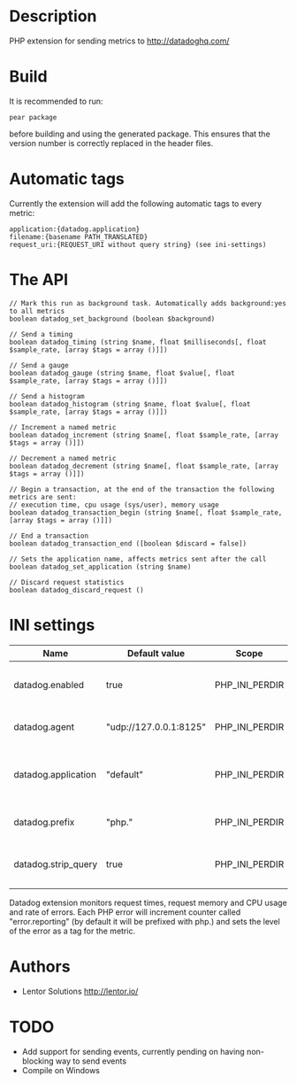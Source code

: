 Description
===========

PHP extension for sending metrics to http://datadoghq.com/

Build
=====

It is recommended to run:

    pear package
    
before building and using the generated package. This ensures that the version number is correctly replaced in the header files.


Automatic tags
==============

Currently the extension will add the following automatic tags to every metric:

    application:{datadog.application}
    filename:{basename PATH_TRANSLATED}
    request_uri:{REQUEST_URI without query string} (see ini-settings)

The API
=======

    // Mark this run as background task. Automatically adds background:yes to all metrics
    boolean datadog_set_background (boolean $background)

    // Send a timing
    boolean datadog_timing (string $name, float $milliseconds[, float $sample_rate, [array $tags = array ()]])

    // Send a gauge
    boolean datadog_gauge (string $name, float $value[, float $sample_rate, [array $tags = array ()]])

    // Send a histogram
    boolean datadog_histogram (string $name, float $value[, float $sample_rate, [array $tags = array ()]])

    // Increment a named metric
    boolean datadog_increment (string $name[, float $sample_rate, [array $tags = array ()]])

    // Decrement a named metric
    boolean datadog_decrement (string $name[, float $sample_rate, [array $tags = array ()]])

    // Begin a transaction, at the end of the transaction the following metrics are sent:
    // execution time, cpu usage (sys/user), memory usage
    boolean datadog_transaction_begin (string $name[, float $sample_rate, [array $tags = array ()]])

    // End a transaction
    boolean datadog_transaction_end ([boolean $discard = false])

    // Sets the application name, affects metrics sent after the call
    boolean datadog_set_application (string $name)

    // Discard request statistics 
    boolean datadog_discard_request ()    
    

INI settings
============

| Name                 | Default value          | Scope          | Description                                                    |
|----------------------|------------------------|----------------|----------------------------------------------------------------|
| datadog.enabled      | true                   | PHP_INI_PERDIR | Whether to enable datadog monitoring                           |
| datadog.agent        | "udp://127.0.0.1:8125" | PHP_INI_PERDIR | Address of the dd-agent                                        |
| datadog.application  | "default"              | PHP_INI_PERDIR | Application name to use in the automatic tag                   |
| datadog.prefix       | "php."                 | PHP_INI_PERDIR | Prefix to use for PHP metrics                                  |
| datadog.strip_query  | true                   | PHP_INI_PERDIR | Strip query string from request_uri tag                        |

Datadog extension monitors request times, request memory and CPU usage and rate of errors. Each PHP error will increment counter
called "error.reporting" (by default it will be prefixed with php.) and sets the level of the error as a tag for the metric.


Authors
=======

* Lentor Solutions http://lentor.io/


TODO
====

* Add support for sending events, currently pending on having non-blocking way to send events
* Compile on Windows
